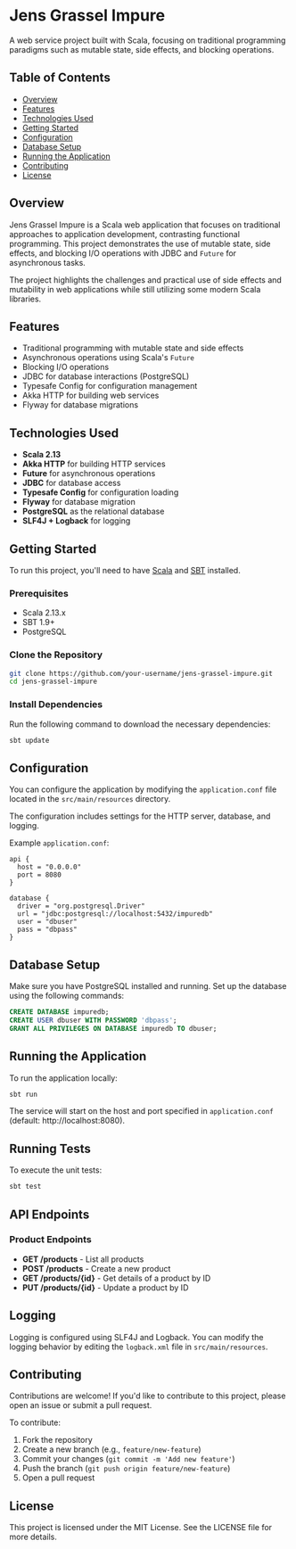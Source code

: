 # Jens Grassel Impure

A web service project built with Scala, focusing on traditional programming paradigms such as mutable state, side effects, and blocking operations.

## Table of Contents
- [Overview](#overview)
- [Features](#features)
- [Technologies Used](#technologies-used)
- [Getting Started](#getting-started)
- [Configuration](#configuration)
- [Database Setup](#database-setup)
- [Running the Application](#running-the-application)
- [Contributing](#contributing)
- [License](#license)

## Overview

Jens Grassel Impure is a Scala web application that focuses on traditional approaches to application development, contrasting functional programming. This project demonstrates the use of mutable state, side effects, and blocking I/O operations with JDBC and `Future` for asynchronous tasks.

The project highlights the challenges and practical use of side effects and mutability in web applications while still utilizing some modern Scala libraries.

## Features

- Traditional programming with mutable state and side effects
- Asynchronous operations using Scala's `Future`
- Blocking I/O operations
- JDBC for database interactions (PostgreSQL)
- Typesafe Config for configuration management
- Akka HTTP for building web services
- Flyway for database migrations

## Technologies Used

- **Scala 2.13**
- **Akka HTTP** for building HTTP services
- **Future** for asynchronous operations
- **JDBC** for database access
- **Typesafe Config** for configuration loading
- **Flyway** for database migration
- **PostgreSQL** as the relational database
- **SLF4J + Logback** for logging

## Getting Started

To run this project, you'll need to have [Scala](https://www.scala-lang.org/) and [SBT](https://www.scala-sbt.org/) installed.

### Prerequisites

- Scala 2.13.x
- SBT 1.9+
- PostgreSQL

### Clone the Repository

```bash
git clone https://github.com/your-username/jens-grassel-impure.git
cd jens-grassel-impure
```

### Install Dependencies

Run the following command to download the necessary dependencies:

```bash
sbt update
```

## Configuration

You can configure the application by modifying the `application.conf` file located in the `src/main/resources` directory.

The configuration includes settings for the HTTP server, database, and logging.

Example `application.conf`:

```hocon
api {
  host = "0.0.0.0"
  port = 8080
}

database {
  driver = "org.postgresql.Driver"
  url = "jdbc:postgresql://localhost:5432/impuredb"
  user = "dbuser"
  pass = "dbpass"
}
```

## Database Setup

Make sure you have PostgreSQL installed and running. Set up the database using the following commands:

```sql
CREATE DATABASE impuredb;
CREATE USER dbuser WITH PASSWORD 'dbpass';
GRANT ALL PRIVILEGES ON DATABASE impuredb TO dbuser;
```

## Running the Application

To run the application locally:

```bash
sbt run
```

The service will start on the host and port specified in `application.conf` (default: http://localhost:8080).

## Running Tests

To execute the unit tests:

```bash
sbt test
```

## API Endpoints

### Product Endpoints

- **GET /products** - List all products
- **POST /products** - Create a new product
- **GET /products/{id}** - Get details of a product by ID
- **PUT /products/{id}** - Update a product by ID

## Logging

Logging is configured using SLF4J and Logback. You can modify the logging behavior by editing the `logback.xml` file in `src/main/resources`.

## Contributing

Contributions are welcome! If you'd like to contribute to this project, please open an issue or submit a pull request.

To contribute:
1. Fork the repository
2. Create a new branch (e.g., `feature/new-feature`)
3. Commit your changes (`git commit -m 'Add new feature'`)
4. Push the branch (`git push origin feature/new-feature`)
5. Open a pull request

## License

This project is licensed under the MIT License. See the LICENSE file for more details.
